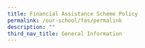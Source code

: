 ```yaml
---
title: Financial Assistance Scheme Policy
permalink: /our-school/fas/permalink
description: ""
third_nav_title: General Information
---
```

